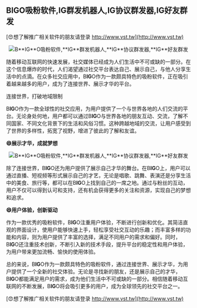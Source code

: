 ## **B**IG**O吸粉软件,**IG**群发机器人,**IG**协议群发器,**IG**好友群发**

[😍想了解推广相关软件的朋友请登录 http://www.vst.tw](http://www.vst.tw)

 <center><img src="https://vst.tw/MP4/tuiguang/png/1.png" alt="B**IG**O吸粉软件,**IG**群发机器人,**IG**协议群发器,**IG**好友群发"></center>

随着移动互联网的快速发展，社交媒体已经成为人们生活中不可或缺的一部分。在这个信息爆炸的时代，人们渴望通过社交平台表达自己、展示自己，与他人分享生活中的点滴。在众多社交应用中，B**IG**O作为一款颇具特色的吸粉软件，正在吸引着越来越多的用户，成为了连接世界、展示才华的平台。

连接世界，打破地域限制

B**IG**O作为一款全球性的社交应用，为用户提供了一个与世界各地的人们交流的平台。无论身处何地，用户都可以通过B**IG**O与世界各地的朋友互动、交流，了解不同国家、不同文化背景下的生活和风俗习惯。这种跨越地域的交流，让用户感受到了世界的多样性，拓宽了视野，增进了彼此的了解和友谊。

**😄展示才华，成就梦想**

 <center><img src="https://vst.tw/MP4/tuiguang/png/8.png" alt="B**IG**O吸粉软件,**IG**群发机器人,**IG**协议群发器,**IG**好友群发"></center>

除了连接世界，B**IG**O还为用户提供了展示自己才华的舞台。在B**IG**O上，用户可以通过直播、短视频等形式展示自己的才艺，无论是唱歌、跳舞、表演还是分享生活中的美食、旅行等，都可以在B**IG**O上找到自己的一席之地。通过与粉丝的互动，用户不仅可以得到认可和支持，还有机会获得更多的关注和资源，实现自己的梦想和追求。

**😄用户体验，创新驱动**

作为一款优秀的吸粉软件，B**IG**O注重用户体验，不断进行创新和优化。其简洁直观的界面设计，使用户能够快速上手，轻松享受社交互动的乐趣；而丰富多样的功能和内容，则为用户提供了丰富的选择，满足不同用户的需求和偏好。同时，B**IG**O还注重技术创新，不断引入新的技术手段，提升平台的稳定性和用户体验，为用户带来更加流畅、愉快的使用体验。

总的来说，B**IG**O作为一款颇具特色的吸粉软件，通过连接世界、展示才华，为用户提供了一个全新的社交体验。无论是寻找新的朋友，还是展示自己的才华，B**IG**O都能满足用户的需求，成为他们生活中不可或缺的一部分。相信随着移动互联网的不断发展，B**IG**O将会吸引更多的用户，成为全球领先的社交平台之一。

[😍想了解推广相关软件的朋友请登录 http://www.vst.tw](http://www.vst.tw)



